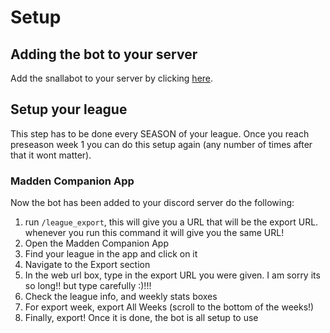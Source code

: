 # Setup

## Adding the bot to your server

Add the snallabot to your server by clicking [here](https://discord.com/api/oauth2/authorize?client_id=970091866450198548&permissions=268438608&scope=bot%20applications.commands).

## Setup your league

This step has to be done every SEASON of your league. Once you reach preseason week 1 you can do this setup again (any number of times after that it wont matter).

### Madden Companion App

Now the bot has been added to your discord server do the following:

1. run `/league_export`, this will give you a URL that will be the export URL. whenever you run this command it will give you the same URL!
2. Open the Madden Companion App
3. Find your league in the app and click on it
4. Navigate to the Export section
5. In the web url box, type in the export URL you were given. I am sorry its so long!! but type carefully :)!!!
6. Check the league info, and weekly stats boxes
7. For export week, export All Weeks (scroll to the bottom of the weeks!)
8. Finally, export! Once it is done, the bot is all setup to use
